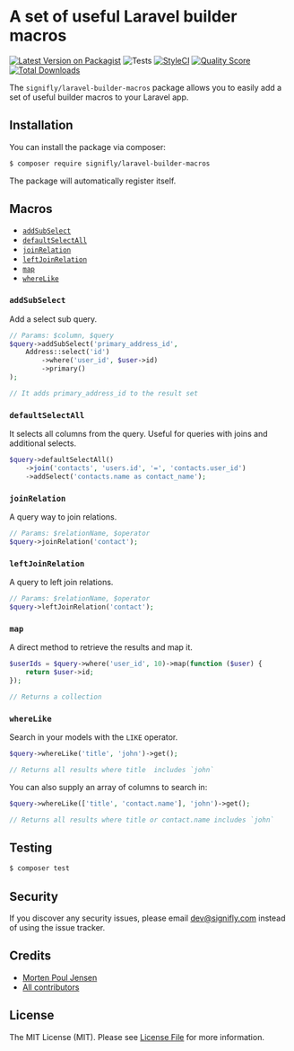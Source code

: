 # A set of useful Laravel builder macros

[![Latest Version on Packagist](https://img.shields.io/packagist/v/signifly/laravel-builder-macros.svg?style=flat-square)](https://packagist.org/packages/signifly/laravel-builder-macros)
![Tests](https://github.com/signifly/laravel-janitor/workflows/Tests/badge.svg)
[![StyleCI](https://styleci.io/repos/144017418/shield?branch=master)](https://styleci.io/repos/144017418)
[![Quality Score](https://img.shields.io/scrutinizer/g/signifly/laravel-builder-macros.svg?style=flat-square)](https://scrutinizer-ci.com/g/signifly/laravel-builder-macros)
[![Total Downloads](https://img.shields.io/packagist/dt/signifly/laravel-builder-macros.svg?style=flat-square)](https://packagist.org/packages/signifly/laravel-builder-macros)

The `signifly/laravel-builder-macros` package allows you to easily add a set of useful builder macros to your Laravel app.

## Installation

You can install the package via composer:

```bash
$ composer require signifly/laravel-builder-macros
```

The package will automatically register itself.

## Macros

- [`addSubSelect`](#addSubSelect)
- [`defaultSelectAll`](#defaultSelectAll)
- [`joinRelation`](#joinRelation)
- [`leftJoinRelation`](#leftJoinRelation)
- [`map`](#map)
- [`whereLike`](#whereLike)

### `addSubSelect`

Add a select sub query.

```php
// Params: $column, $query
$query->addSubSelect('primary_address_id', 
    Address::select('id')
        ->where('user_id', $user->id)
        ->primary()
);

// It adds primary_address_id to the result set
```

### `defaultSelectAll`

It selects all columns from the query. Useful for queries with joins and additional selects.

```php
$query->defaultSelectAll()
    ->join('contacts', 'users.id', '=', 'contacts.user_id')
    ->addSelect('contacts.name as contact_name');
```

### `joinRelation`

A query way to join relations.

```php
// Params: $relationName, $operator
$query->joinRelation('contact');
```

### `leftJoinRelation`

A query to left join relations.

```php
// Params: $relationName, $operator
$query->leftJoinRelation('contact');
```

### `map`

A direct method to retrieve the results and map it.

```php
$userIds = $query->where('user_id', 10)->map(function ($user) {
    return $user->id;
});

// Returns a collection
```

### `whereLike`

Search in your models with the `LIKE` operator.

```php
$query->whereLike('title', 'john')->get();

// Returns all results where title  includes `john`
```

You can also supply an array of columns to search in:
```php
$query->whereLike(['title', 'contact.name'], 'john')->get();

// Returns all results where title or contact.name includes `john`
```

## Testing
```bash
$ composer test
```

## Security

If you discover any security issues, please email dev@signifly.com instead of using the issue tracker.

## Credits

- [Morten Poul Jensen](https://github.com/pactode)
- [All contributors](../../contributors)

## License

The MIT License (MIT). Please see [License File](LICENSE.md) for more information.
